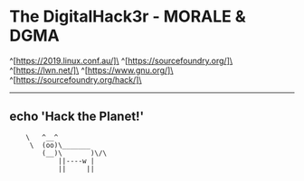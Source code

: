 # The DigitalHack3r - MORALE & DGMA
^[https://2019.linux.conf.au/]\
^[https://sourcefoundry.org/]\
^[https://lwn.net/]\
^[https://www.gnu.org/]\
^[https://sourcefoundry.org/hack/]\
____________________
echo 'Hack the Planet!'
--------------------
        \   ^__^
         \  (oo)\_______
            (__)\       )\/\
                ||----w |
                ||     ||
